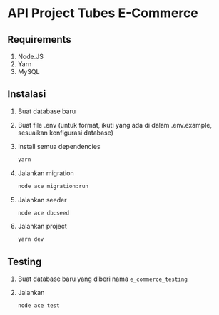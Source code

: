 # API Project Tubes E-Commerce

## Requirements

1. Node.JS
2. Yarn
3. MySQL

## Instalasi

1. Buat database baru

2. Buat file .env (untuk format, ikuti yang ada di dalam .env.example, sesuaikan konfigurasi database)

3. Install semua dependencies

    ```bash
    yarn
    ```

4. Jalankan migration

    ```bash
    node ace migration:run
    ```

5. Jalankan seeder

    ```bash
    node ace db:seed
    ```

6. Jalankan project

    ```bash
    yarn dev
    ```

## Testing

1. Buat database baru yang diberi nama `e_commerce_testing`

2. Jalankan

    ```bash
    node ace test
    ```
